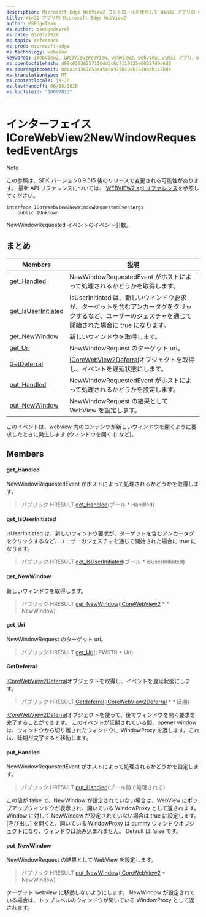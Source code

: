 ```yaml
---
description: Microsoft Edge WebView2 コントロールを使用して Win32 アプリの web コンテンツをホストする
title: Win32 アプリ用 Microsoft Edge WebView2
author: MSEdgeTeam
ms.author: msedgedevrel
ms.date: 05/07/2020
ms.topic: reference
ms.prod: microsoft-edge
ms.technology: webview
keywords: IWebView2、IWebView2WebView、webview2、webview、win32 アプリ、win32、edge、ICoreWebView2、ICoreWebView2Controller、browser control、edge html
ms.openlocfilehash: d99c05026257116dd5c6c7119325e00227d9a6d0
ms.sourcegitcommit: 8dca1c1367853e45a0a975bc89b1818adb117bd4
ms.translationtype: MT
ms.contentlocale: ja-JP
ms.lasthandoff: 06/08/2020
ms.locfileid: "10697813"
---
```

# インターフェイス ICoreWebView2NewWindowRequestedEventArgs 

> [!NOTE]
> この参照は、SDK バージョン0.9.515 後のリリースで変更される可能性があります。 最新 API リファレンスについては、 [WEBVIEW2 api リファレンス](../../../webview2-api-reference.md)を参照してください。

```
interface ICoreWebView2NewWindowRequestedEventArgs
  : public IUnknown
```

NewWindowRequested イベントのイベント引数。

## まとめ

 Members                        | 説明
--------------------------------|---------------------------------------------
[get_Handled](#get_handled) | NewWindowRequestedEvent がホストによって処理されるかどうかを取得します。
[get_IsUserInitiated](#get_isuserinitiated) | IsUserInitiated は、新しいウィンドウ要求が、ターゲットを含むアンカータグをクリックするなど、ユーザーのジェスチャを通じて開始された場合に true になります。
[get_NewWindow](#get_newwindow) | 新しいウィンドウを取得します。
[get_Uri](#get_uri) | NewWindowRequest のターゲット uri。
[GetDeferral](#getdeferral) | [ICoreWebView2Deferral](icorewebview2deferral.md)オブジェクトを取得し、イベントを遅延状態にします。
[put_Handled](#put_handled) | NewWindowRequestedEvent がホストによって処理されるかどうかを設定します。
[put_NewWindow](#put_newwindow) | NewWindowRequest の結果として WebView を設定します。

このイベントは、webview 内のコンテンツが新しいウィンドウを開くように要求したときに発生します (ウィンドウを開く () など)。

## Members

#### get_Handled 

NewWindowRequestedEvent がホストによって処理されるかどうかを取得します。

> パブリック HRESULT [get_Handled](#get_handled)(ブール * Handled)

#### get_IsUserInitiated 

IsUserInitiated は、新しいウィンドウ要求が、ターゲットを含むアンカータグをクリックするなど、ユーザーのジェスチャを通じて開始された場合に true になります。

> パブリック HRESULT [get_IsUserInitiated](#get_isuserinitiated)(ブール * isUserInitiated)

#### get_NewWindow 

新しいウィンドウを取得します。

> パブリック HRESULT [get_NewWindow](#get_newwindow)([ICoreWebView2](icorewebview2.md) * * NewWindow)

#### get_Uri 

NewWindowRequest のターゲット uri。

> パブリック HRESULT [get_Uri](#get_uri)(LPWSTR * Uri)

#### GetDeferral 

[ICoreWebView2Deferral](icorewebview2deferral.md)オブジェクトを取得し、イベントを遅延状態にします。

> パブリック HRESULT [Getdeferral](#getdeferral)([ICoreWebView2Deferral](icorewebview2deferral.md) * * 延期)

[ICoreWebView2Deferral](icorewebview2deferral.md)オブジェクトを使って、後でウィンドウを開く要求を完了することができます。 このイベントが延期されている間、opener window は、ウィンドウから切り離されたウィンドウに WindowProxy を返します。これは、延期が完了すると移動します。

#### put_Handled 

NewWindowRequestedEvent がホストによって処理されるかどうかを設定します。

> パブリック HRESULT [put_Handled](#put_handled)(ブール値で処理される)

この値が false で、NewWindow が設定されていない場合は、WebView にポップアップウィンドウが表示され、開いている WindowProxy として返されます。 Window に対して NewWindow が設定されていない場合は true に設定します。 [呼び出し] を開くと、開いている WindowProxy は dummy ウィンドウオブジェクトになり、ウィンドウは読み込まれません。 Default は false です。

#### put_NewWindow 

NewWindowRequest の結果として WebView を設定します。

> パブリック HRESULT [put_NewWindow](#put_newwindow)([ICoreWebView2](icorewebview2.md) * NewWindow)

ターゲット webview に移動しないようにします。 NewWindow が設定されている場合は、トップレベルのウィンドウが開いている WindowProxy として返されます。

